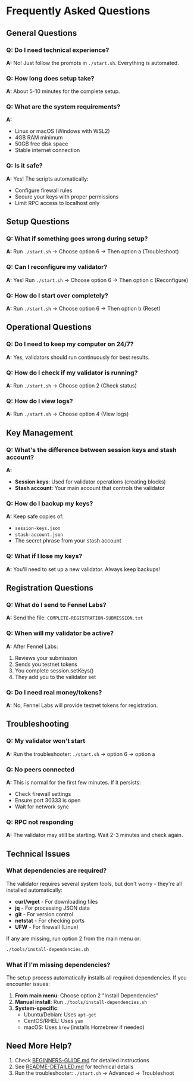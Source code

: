 # Frequently Asked Questions

## General Questions

### Q: Do I need technical experience?
**A:** No! Just follow the prompts in `./start.sh`. Everything is automated.

### Q: How long does setup take?
**A:** About 5-10 minutes for the complete setup.

### Q: What are the system requirements?
**A:** 
- Linux or macOS (Windows with WSL2)
- 4GB RAM minimum
- 50GB free disk space
- Stable internet connection

### Q: Is it safe?
**A:** Yes! The scripts automatically:
- Configure firewall rules
- Secure your keys with proper permissions
- Limit RPC access to localhost only

## Setup Questions

### Q: What if something goes wrong during setup?
**A:** Run `./start.sh` → Choose option 6 → Then option a (Troubleshoot)

### Q: Can I reconfigure my validator?
**A:** Yes! Run `./start.sh` → Choose option 6 → Then option c (Reconfigure)

### Q: How do I start over completely?
**A:** Run `./start.sh` → Choose option 6 → Then option b (Reset)

## Operational Questions

### Q: Do I need to keep my computer on 24/7?
**A:** Yes, validators should run continuously for best results.

### Q: How do I check if my validator is running?
**A:** Run `./start.sh` → Choose option 2 (Check status)

### Q: How do I view logs?
**A:** Run `./start.sh` → Choose option 4 (View logs)

## Key Management

### Q: What's the difference between session keys and stash account?
**A:**
- **Session keys**: Used for validator operations (creating blocks)
- **Stash account**: Your main account that controls the validator

### Q: How do I backup my keys?
**A:** Keep safe copies of:
- `session-keys.json`
- `stash-account.json`
- The secret phrase from your stash account

### Q: What if I lose my keys?
**A:** You'll need to set up a new validator. Always keep backups!

## Registration Questions

### Q: What do I send to Fennel Labs?
**A:** Send the file: `COMPLETE-REGISTRATION-SUBMISSION.txt`

### Q: When will my validator be active?
**A:** After Fennel Labs:
1. Reviews your submission
2. Sends you testnet tokens
3. You complete session.setKeys()
4. They add you to the validator set

### Q: Do I need real money/tokens?
**A:** No, Fennel Labs will provide testnet tokens for registration.

## Troubleshooting

### Q: My validator won't start
**A:** Run the troubleshooter: `./start.sh` → option 6 → option a

### Q: No peers connected
**A:** This is normal for the first few minutes. If it persists:
- Check firewall settings
- Ensure port 30333 is open
- Wait for network sync

### Q: RPC not responding
**A:** The validator may still be starting. Wait 2-3 minutes and check again.

## Technical Issues

### What dependencies are required?

The validator requires several system tools, but don't worry - they're all installed automatically:
- **curl/wget** - For downloading files
- **jq** - For processing JSON data
- **git** - For version control
- **netstat** - For checking ports
- **UFW** - For firewall (Linux)

If any are missing, run option 2 from the main menu or:
```bash
./tools/install-dependencies.sh
```

### What if I'm missing dependencies?

The setup process automatically installs all required dependencies. If you encounter issues:

1. **From main menu**: Choose option 2 "Install Dependencies"
2. **Manual install**: Run `./tools/install-dependencies.sh`
3. **System-specific**:
   - Ubuntu/Debian: Uses `apt-get`
   - CentOS/RHEL: Uses `yum`
   - macOS: Uses `brew` (installs Homebrew if needed)

## Need More Help?

1. Check [BEGINNERS-GUIDE.md](BEGINNERS-GUIDE.md) for detailed instructions
2. See [README-DETAILED.md](README-DETAILED.md) for technical details
3. Run the troubleshooter: `./start.sh` → Advanced → Troubleshoot 